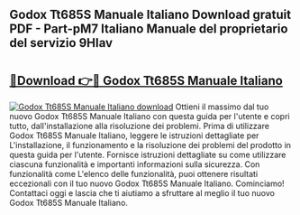 ## Godox Tt685S Manuale Italiano Download gratuit PDF - Part-pM7 Italiano Manuale del proprietario del servizio 9HIav

# <h2><a href="http://dfe6nu.blite.top/?on=Godox+Tt685S+Manuale+Italiano">🔗Download 👉🔴 Godox Tt685S Manuale Italiano</a></h2>

[![Godox Tt685S Manuale Italiano download](https://i.imgur.com/lujVjoI.png)](http://dfe6nu.blite.top/?on=Godox+Tt685S+Manuale+Italiano)
Ottieni il massimo dal tuo nuovo Godox Tt685S Manuale Italiano con questa guida per l'utente e copri tutto, dall'installazione alla risoluzione dei problemi. Prima di utilizzare Godox Tt685S Manuale Italiano, leggere le istruzioni dettagliate per L'installazione, il funzionamento e la risoluzione dei problemi del prodotto in questa guida per l'utente. Fornisce istruzioni dettagliate su come utilizzare ciascuna funzionalità e importanti informazioni sulla sicurezza. Con funzionalità come L'elenco delle funzionalità, puoi ottenere risultati eccezionali con il tuo nuovo Godox Tt685S Manuale Italiano. Cominciamo! Contattaci oggi e lascia che ti aiutiamo a sfruttare al meglio il tuo nuovo Godox Tt685S Manuale Italiano.
